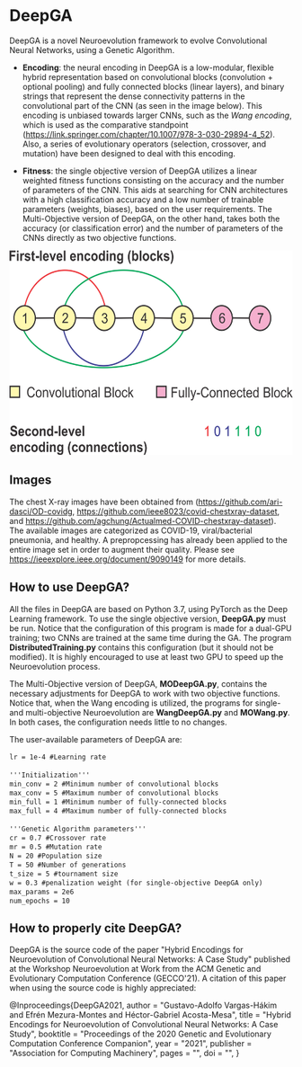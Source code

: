 # DeepGA
DeepGA is a novel Neuroevolution framework to evolve Convolutional Neural Networks, using a Genetic Algorithm.  

* **Encoding**: the neural encoding in DeepGA is a low-modular, flexible hybrid representation based on convolutional blocks (convolution + optional pooling) and fully connected blocks (linear layers), and binary strings that represent the dense connectivity patterns in the convolutional part of the CNN (as seen in the image below). This encoding is unbiased towards larger CNNs, such as the *Wang encoding*, which is used as the comparative standpoint \(https://link.springer.com/chapter/10.1007/978-3-030-29894-4_52). Also, a series of evolutionary operators (selection, crossover, and mutation) have been designed to deal with this encoding.


* **Fitness**: the single objective version of DeepGA utilizes a linear weighted fitness functions consisting on the accuracy and the number of parameters of the CNN. This aids at searching for CNN architectures with a high classification accuracy and a low number of trainable parameters (weights, biases), based on the user requirements. The Multi-Objective version of DeepGA, on the other hand, takes both the accuracy (or classification error) and the number of parameters of the CNNs directly as two objective functions.
 
<img src="Images/NewEncoding.png" width="581" height="364">

## Images

The chest X-ray images have been obtained from (https://github.com/ari-dasci/OD-covidg, https://github.com/ieee8023/covid-chestxray-dataset, and https://github.com/agchung/Actualmed-COVID-chestxray-dataset). The available images are categorized as COVID-19, viral/bacterial pneumonia, and healthy. A prepropcessing has already been applied to the entire image set in order to augment their quality. Please see https://ieeexplore.ieee.org/document/9090149 for more details.

## How to use DeepGA?

All the files in DeepGA are based on Python 3.7, using PyTorch as the Deep Learning framework. To use the single objective version, **DeepGA.py** must be run. Notice that the configuration of this program is made for a dual-GPU training; two CNNs are trained at the same time during the GA. The program **DistributedTraining.py** contains this configuration (but it should not be modified). It is highly encouraged to use at least two GPU to speed up the Neuroevolution process. 

The Multi-Objective version of DeepGA, **MODeepGA.py**, contains the necessary adjustments for DeepGA to work with two objective functions. Notice that, when the Wang encoding is utilized, the programs for single- and multi-objective Neuroevolution are **WangDeepGA.py** and **MOWang.py**. In both cases, the configuration needs little to no changes. 

The user-available parameters of DeepGA are:

```
lr = 1e-4 #Learning rate

'''Initialization'''
min_conv = 2 #Minimum number of convolutional blocks
max_conv = 5 #Maximum number of convolutional blocks
min_full = 1 #Minimum number of fully-connected blocks
max_full = 4 #Maximum number of fully-connected blocks

'''Genetic Algorithm parameters'''
cr = 0.7 #Crossover rate
mr = 0.5 #Mutation rate
N = 20 #Population size
T = 50 #Number of generations
t_size = 5 #tournament size
w = 0.3 #penalization weight (for single-objective DeepGA only)
max_params = 2e6
num_epochs = 10
```

## How to properly cite DeepGA?

DeepGA is the source code of the paper "Hybrid Encodings for Neuroevolution of Convolutional Neural Networks: A Case Study" published at the Workshop Neuroevolution at Work from the ACM Genetic and Evolutionary Computation Conference (GECCO'21). A citation of this paper when using the source code is highly appreciated:

@Inproceedings{DeepGA2021,
  author =  "Gustavo-Adolfo Vargas-Hákim and Efrén Mezura-Montes and Héctor-Gabriel Acosta-Mesa",
  title =        "Hybrid Encodings for Neuroevolution of Convolutional Neural Networks: A Case Study",
  booktitle =    "Proceedings of the 2020 Genetic and Evolutionary Computation Conference Companion",
  year =         "2021",
  publisher =    "Association for Computing Machinery",
  pages =        "",
  doi = 	 "",
}
